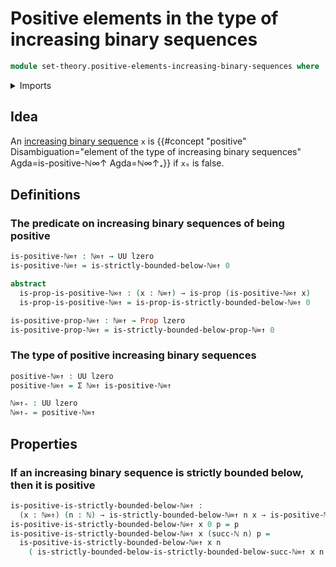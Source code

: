 # Positive elements in the type of increasing binary sequences

```agda
module set-theory.positive-elements-increasing-binary-sequences where
```

<details><summary>Imports</summary>

```agda
open import elementary-number-theory.inequality-natural-numbers
open import elementary-number-theory.natural-numbers

open import foundation.booleans
open import foundation.constant-maps
open import foundation.decidable-propositions
open import foundation.decidable-types
open import foundation.dependent-pair-types
open import foundation.equality-dependent-pair-types
open import foundation.function-types
open import foundation.homotopies
open import foundation.inequality-booleans
open import foundation.inhabited-types
open import foundation.negation
open import foundation.propositional-truncations
open import foundation.propositions
open import foundation.universe-levels

open import foundation-core.identity-types

open import set-theory.increasing-binary-sequences
open import set-theory.strict-lower-bounds-increasing-binary-sequences
```

</details>

## Idea

An [increasing binary sequence](set-theory.increasing-binary-sequences.md) `x`
is
{{#concept "positive" Disambiguation="element of the type of increasing binary sequences" Agda=is-positive-ℕ∞↑ Agda=ℕ∞↑₊}}
if `x₀` is false.

## Definitions

### The predicate on increasing binary sequences of being positive

```agda
is-positive-ℕ∞↑ : ℕ∞↑ → UU lzero
is-positive-ℕ∞↑ = is-strictly-bounded-below-ℕ∞↑ 0

abstract
  is-prop-is-positive-ℕ∞↑ : (x : ℕ∞↑) → is-prop (is-positive-ℕ∞↑ x)
  is-prop-is-positive-ℕ∞↑ = is-prop-is-strictly-bounded-below-ℕ∞↑ 0

is-positive-prop-ℕ∞↑ : ℕ∞↑ → Prop lzero
is-positive-prop-ℕ∞↑ = is-strictly-bounded-below-prop-ℕ∞↑ 0
```

### The type of positive increasing binary sequences

```agda
positive-ℕ∞↑ : UU lzero
positive-ℕ∞↑ = Σ ℕ∞↑ is-positive-ℕ∞↑

ℕ∞↑₊ : UU lzero
ℕ∞↑₊ = positive-ℕ∞↑
```

## Properties

### If an increasing binary sequence is strictly bounded below, then it is positive

```agda
is-positive-is-strictly-bounded-below-ℕ∞↑ :
  (x : ℕ∞↑) (n : ℕ) → is-strictly-bounded-below-ℕ∞↑ n x → is-positive-ℕ∞↑ x
is-positive-is-strictly-bounded-below-ℕ∞↑ x 0 p = p
is-positive-is-strictly-bounded-below-ℕ∞↑ x (succ-ℕ n) p =
  is-positive-is-strictly-bounded-below-ℕ∞↑ x n
    ( is-strictly-bounded-below-is-strictly-bounded-below-succ-ℕ∞↑ x n p)
```

